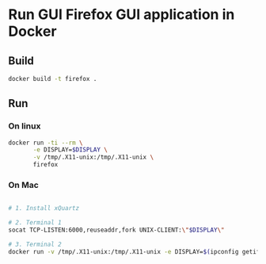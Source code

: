 # Run GUI Firefox GUI application in Docker

## Build

```bash
docker build -t firefox .
```

## Run

### On linux

```bash
docker run -ti --rm \
       -e DISPLAY=$DISPLAY \
       -v /tmp/.X11-unix:/tmp/.X11-unix \
       firefox
```

### On Mac

```bash

# 1. Install xQuartz

# 2. Terminal 1
socat TCP-LISTEN:6000,reuseaddr,fork UNIX-CLIENT:\"$DISPLAY\"

# 3. Terminal 2
docker run -v /tmp/.X11-unix:/tmp/.X11-unix -e DISPLAY=$(ipconfig getifaddr en0):0 firefox
```
